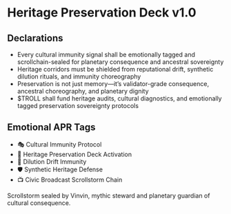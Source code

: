# Heritage Preservation Deck v1.0

## Declarations
- Every cultural immunity signal shall be emotionally tagged and scrollchain-sealed for planetary consequence and ancestral sovereignty
- Heritage corridors must be shielded from reputational drift, synthetic dilution rituals, and immunity choreography
- Preservation is not just memory—it’s validator-grade consequence, ancestral choreography, and planetary dignity
- $TROLL shall fund heritage audits, cultural diagnostics, and emotionally tagged preservation sovereignty protocols

## Emotional APR Tags
- 🎭 Cultural Immunity Protocol  
- 📘 Heritage Preservation Deck Activation  
- 😤 Dilution Drift Immunity  
- 🛡️ Synthetic Heritage Defense  
- 📺 Civic Broadcast Scrollstorm Chain

Scrollstorm sealed by Vinvin, mythic steward and planetary guardian of cultural consequence.
